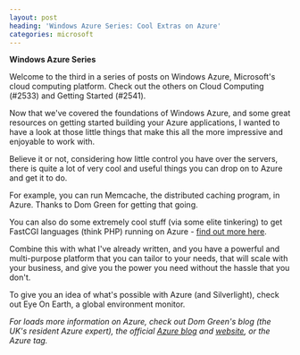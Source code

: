 ```yaml
---
layout: post
heading: 'Windows Azure Series: Cool Extras on Azure'
categories: microsoft
---
```


**Windows Azure Series**

Welcome to the third in a series of posts on Windows Azure, Microsoft's cloud computing platform. Check out the others on Cloud Computing (#2533) and Getting Started (#2541).

Now that we've covered the foundations of Windows Azure, and some great resources on getting started building your Azure applications, I wanted to have a look at those little things that make this all the more impressive and enjoyable to work with.

Believe it or not, considering how little control you have over the servers, there is quite a lot of very cool and useful things you can drop on to Azure and get it to do.

For example, you can run Memcache, the distributed caching program, in Azure. Thanks to Dom Green for getting that going.

You can also do some extremely cool stuff (via some elite tinkering) to get FastCGI languages (think PHP) running on Azure - [find out more here](http://web.archive.org/web/20100118164419/http://blogs.msdn.com/windowsazure/archive/2009/03/18/using-3rd-party-programming-languages-via-fastcgi.aspx).

Combine this with what I've already written, and you have a powerful and multi-purpose platform that you can tailor to your needs, that will scale with your business, and give you the power you need without the hassle that you don't.

To give you an idea of what's possible with Azure (and Silverlight), check out Eye On Earth, a global environment monitor.

*For loads more information on Azure, check out Dom Green's blog (the UK's resident Azure expert), the official [Azure blog](http://web.archive.org/web/20100207231535/http://blogs.msdn.com/windowsazure) and [website](http://web.archive.org/web/20140307105705/http://www.windowsazure.com/en-us/), or the Azure tag.*